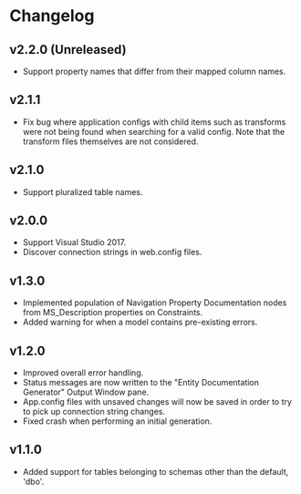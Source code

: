 # Changelog


## v2.2.0 (Unreleased)

 - Support property names that differ from their mapped column names.


## v2.1.1

 - Fix bug where application configs with child items such as transforms were not being found when searching for a valid config. 
   Note that the transform files themselves are not considered.


## v2.1.0

 - Support pluralized table names.


## v2.0.0

 - Support Visual Studio 2017.
 - Discover connection strings in web.config files.


## v1.3.0

 - Implemented population of Navigation Property Documentation nodes from MS_Description properties on Constraints.
 - Added warning for when a model contains pre-existing errors.


## v1.2.0

 - Improved overall error handling.
 - Status messages are now written to the "Entity Documentation Generator" Output Window pane.
 - App.config files with unsaved changes will now be saved in order to try to pick up connection string changes.
 - Fixed crash when performing an initial generation.


## v1.1.0

 - Added support for tables belonging to schemas other than the default, 'dbo'.
